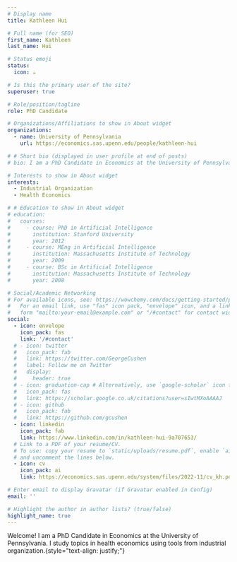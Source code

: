 ```yaml
---
# Display name
title: Kathleen Hui

# Full name (for SEO)
first_name: Kathleen
last_name: Hui

# Status emoji
status:
  icon: ☕️

# Is this the primary user of the site?
superuser: true

# Role/position/tagline
role: PhD Candidate

# Organizations/Affiliations to show in About widget
organizations:
  - name: University of Pennsylvania
    url: https://economics.sas.upenn.edu/people/kathleen-hui

# # Short bio (displayed in user profile at end of posts)
# bio: I am a PhD Candidate in Economics at the University of Pennsylvania. I study topics in health economics using tools from industrial organization.

# Interests to show in About widget
interests:
  - Industrial Organization
  - Health Economics

# # Education to show in About widget
# education:
#   courses:
#     - course: PhD in Artificial Intelligence
#       institution: Stanford University
#       year: 2012
#     - course: MEng in Artificial Intelligence
#       institution: Massachusetts Institute of Technology
#       year: 2009
#     - course: BSc in Artificial Intelligence
#       institution: Massachusetts Institute of Technology
#       year: 2008

# Social/Academic Networking
# For available icons, see: https://wowchemy.com/docs/getting-started/page-builder/#icons
#   For an email link, use "fas" icon pack, "envelope" icon, and a link in the
#   form "mailto:your-email@example.com" or "/#contact" for contact widget.
social:
  - icon: envelope
    icon_pack: fas
    link: '/#contact'
  # - icon: twitter
  #   icon_pack: fab
  #   link: https://twitter.com/GeorgeCushen
  #   label: Follow me on Twitter
  #   display:
  #     header: true
  # - icon: graduation-cap # Alternatively, use `google-scholar` icon from `ai` icon pack
  #   icon_pack: fas
  #   link: https://scholar.google.co.uk/citations?user=sIwtMXoAAAAJ
  # - icon: github
  #   icon_pack: fab
  #   link: https://github.com/gcushen
  - icon: linkedin
    icon_pack: fab
    link: https://www.linkedin.com/in/kathleen-hui-9a707653/
  # Link to a PDF of your resume/CV.
  # To use: copy your resume to `static/uploads/resume.pdf`, enable `ai` icons in `params.yaml`,
  # and uncomment the lines below.
  - icon: cv
    icon_pack: ai
    link: https://economics.sas.upenn.edu/system/files/2022-11/cv_kh.pdf

# Enter email to display Gravatar (if Gravatar enabled in Config)
email: ''

# Highlight the author in author lists? (true/false)
highlight_name: true
---
```


Welcome! I am a PhD Candidate in Economics at the University of Pennsylvania. I study topics in health economics using tools from industrial organization.{style="text-align: justify;"}
